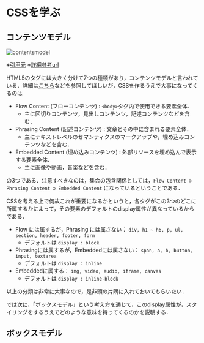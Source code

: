 # CSSを学ぶ

## コンテンツモデル

![contentsmodel](https://user-images.githubusercontent.com/52741042/130260672-11fe41ee-6911-4c3f-bac0-d063d9bde25e.PNG)

※[引用元](https://webgoto.net/html5/) ※[詳細参考url](https://developer.mozilla.org/ja/docs/Web/Guide/HTML/Content_categories)

HTML5のタグには大きく分けて7つの種類があり，コンテンツモデルと言われている．詳細は[こちら](https://developer.mozilla.org/ja/docs/Web/Guide/HTML/Content_categories)などを参照してほしいが，CSSを作るうえで大事になってくるのは

- Flow Content (フローコンテンツ) : ```<body>```タグ内で使用できる要素全体．
  - 主に区切りコンテンツ，見出しコンテンツ，記述コンテンツなどを含む．
- Phrasing Content (記述コンテンツ) : 文章とその中に含まれる要素全体．
  - 主にテキストレベルのセマンティクスのマークアップや，埋め込みコンテンツなどを含む．
- Embedded Content (埋め込みコンテンツ) : 外部リソースを埋め込んで表示する要素全体．
  - 主に画像や動画，音楽などを含む．

の3つである．注意すべきなのは，集合の包含関係としては，```Flow Content ⊃ Phrasing Content ⊃ Embedded Content``` になっているということである．

CSSを考える上で何故これが重要になるかというと，各タグがこの3つのどこに所属するかによって，その要素のデフォルトのdisplay属性が異なっているからである．

- Flow には属するが，Phrasing には属さない： ```div, h1 ~ h6, p, ul, section, header, footer, form``` 
  - デフォルトは ```display : block```
- Phrasingには属するが，Embeddedには属さない： ```span, a, b, button, input, textarea``` 
  - デフォルトは ```display : inline```
- Embeddedに属する： ```img, video, audio, iframe, canvas```
  - デフォルトは ```display : inline-block```
  
以上の分類は非常に大事なので，是非頭の片隅に入れておいてもらいたい．
  
では次に，「ボックスモデル」という考え方を通じて，このdisplay属性が，スタイリングをするうえでどのような意味を持ってくるのかを説明する．
  
## ボックスモデル












